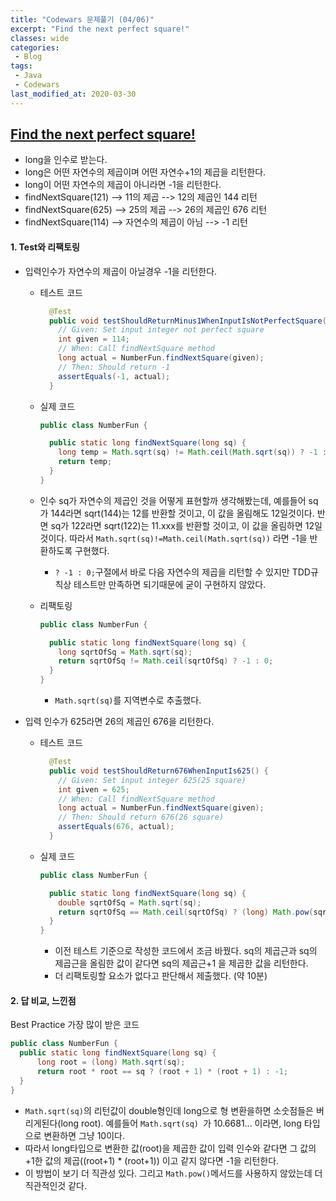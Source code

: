 ```yaml
---
title: "Codewars 문제풀기 (04/06)"
excerpt: "Find the next perfect square!"
classes: wide
categories:
 - Blog
tags:
 - Java
 - Codewars
last_modified_at: 2020-03-30
---
```




## [Find the next perfect square!](https://www.codewars.com/kata/56269eb78ad2e4ced1000013/train/java)

* long을 인수로 받는다.
* long은 어떤 자연수의 제곱이며 어떤 자연수+1의 제곱을 리턴한다.
* long이 어떤 자연수의 제곱이 아니라면 -1을 리턴한다.
* findNextSquare(121) --> 11의 제곱 --> 12의 제곱인 144 리턴
* findNextSquare(625) --> 25의 제곱 --> 26의 제곱인 676 리턴
* findNextSquare(114) --> 자연수의 제곱이 아님 --> -1 리턴

#### 1. Test와 리팩토링

* 입력인수가 자연수의 제곱이 아닐경우 -1을 리턴한다.

  * 테스트 코드

    ```java
      @Test
      public void testShouldReturnMinus1WhenInputIsNotPerfectSquare() {
        // Given: Set input integer not perfect square
        int given = 114;
        // When: Call findNextSquare method
        long actual = NumberFun.findNextSquare(given);
        // Then: Should return -1
        assertEquals(-1, actual);
      }
    ```
    
  * 실제 코드
  
    ```java
    public class NumberFun {
    
      public static long findNextSquare(long sq) {
        long temp = Math.sqrt(sq) != Math.ceil(Math.sqrt(sq)) ? -1 : 0;
        return temp;
      }
    }
    ```
    
  * 인수 sq가 자연수의 제곱인 것을 어떻게 표현할까 생각해봤는데, 예를들어 sq가 144라면 sqrt(144)는 12를 반환할 것이고, 이 값을 올림해도 12일것이다. 반면 sq가 122라면 sqrt(122)는 11.xxx를 반환할 것이고, 이 값을 올림하면 12일것이다. 따라서 `Math.sqrt(sq)!=Math.ceil(Math.sqrt(sq))` 라면 -1을 반환하도록 구현했다.
    * `? -1 : 0;`구절에서 바로 다음 자연수의 제곱을 리턴할 수 있지만 TDD규칙상 테스트만 만족하면 되기때문에 굳이 구현하지 않았다.
    
  * 리팩토링
  
    ```java
    public class NumberFun {
    
      public static long findNextSquare(long sq) {
        long sqrtOfSq = Math.sqrt(sq);
        return sqrtOfSq != Math.ceil(sqrtOfSq) ? -1 : 0;
      }
    }
    ```
  
    * `Math.sqrt(sq)`를 지역변수로 추출했다.
  
* 입력 인수가 625라면 26의 제곱인 676을 리턴한다.

  * 테스트 코드

    ```java
      @Test
      public void testShouldReturn676WhenInputIs625() {
        // Given: Set input integer 625(25 square)
        int given = 625;
        // When: Call findNextSquare method
        long actual = NumberFun.findNextSquare(given);
        // Then: Should return 676(26 square)
        assertEquals(676, actual);
      }
    ```
    
  * 실제 코드
    
    ```java
    public class NumberFun {
    
      public static long findNextSquare(long sq) {
        double sqrtOfSq = Math.sqrt(sq);
        return sqrtOfSq == Math.ceil(sqrtOfSq) ? (long) Math.pow(sqrtOfSq + 1, 2) : -1;
      }
    }
    
    ```
    
    * 이전 테스트 기준으로 작성한 코드에서 조금 바꿨다.  sq의 제곱근과 sq의 제곱근을 올림한 값이 같다면 sq의 제곱근+1 을 제곱한 값을 리턴한다.
    * 더 리팩토링할 요소가 없다고 판단해서 제출했다. (약 10분)

#### 2. 답 비교, 느낀점

Best Practice 가장 많이 받은 코드

```java
public class NumberFun {
  public static long findNextSquare(long sq) {
      long root = (long) Math.sqrt(sq);
      return root * root == sq ? (root + 1) * (root + 1) : -1;
  }
}
```

* `Math.sqrt(sq)`의 리턴값이 double형인데 long으로 형 변환을하면 소숫점들은 버리게된다(long root). 예를들어 `Math.sqrt(sq) `가 10.6681... 이라면, long 타입으로 변환하면 그냥 10이다.
* 따라서 long타입으로 변환한 값(root)을 제곱한 값이 입력 인수와 같다면 그 값의 +1한 값의 제곱((root+1) * (root+1)) 이고 같지 않다면 -1을 리턴한다.
* 이 방법이 보기 더 직관성 있다. 그리고 `Math.pow()`메서드를 사용하지 않았는데 더 직관적인것 같다.